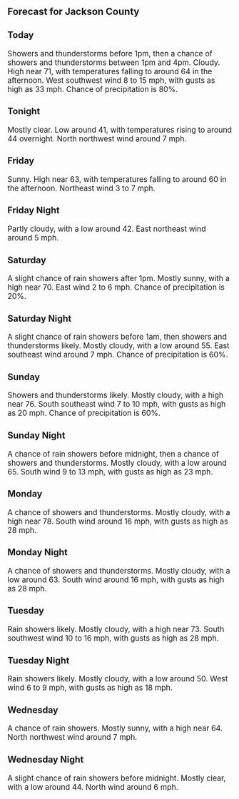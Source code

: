 <div>
   <h2>Forecast for Jackson County</h2>
   <p>
      <div style="font-size:120%">
         <h3>Today</h3>Showers and thunderstorms before 1pm, then a chance of showers and thunderstorms between 1pm and 4pm. Cloudy. High near 71,
         with temperatures falling to around 64 in the afternoon. West southwest wind 8 to 15 mph, with gusts as high as 33 mph. Chance
         of precipitation is 80%.<br></div>
   </p>
   <p>
      <div style="font-size:120%">
         <h3>Tonight</h3>Mostly clear. Low around 41, with temperatures rising to around 44 overnight. North northwest wind around 7 mph.<br></div>
   </p>
   <p>
      <div style="font-size:120%">
         <h3>Friday</h3>Sunny. High near 63, with temperatures falling to around 60 in the afternoon. Northeast wind 3 to 7 mph.<br></div>
   </p>
   <p>
      <div style="font-size:120%">
         <h3>Friday Night</h3>Partly cloudy, with a low around 42. East northeast wind around 5 mph.<br></div>
   </p>
   <p>
      <div style="font-size:120%">
         <h3>Saturday</h3>A slight chance of rain showers after 1pm. Mostly sunny, with a high near 70. East wind 2 to 6 mph. Chance of precipitation
         is 20%.<br></div>
   </p>
   <p>
      <div style="font-size:120%">
         <h3>Saturday Night</h3>A slight chance of rain showers before 1am, then showers and thunderstorms likely. Mostly cloudy, with a low around 55. East
         southeast wind around 7 mph. Chance of precipitation is 60%.<br></div>
   </p>
   <p>
      <div style="font-size:120%">
         <h3>Sunday</h3>Showers and thunderstorms likely. Mostly cloudy, with a high near 76. South southeast wind 7 to 10 mph, with gusts as high
         as 20 mph. Chance of precipitation is 60%.<br></div>
   </p>
   <p>
      <div style="font-size:120%">
         <h3>Sunday Night</h3>A chance of rain showers before midnight, then a chance of showers and thunderstorms. Mostly cloudy, with a low around 65.
         South wind 9 to 13 mph, with gusts as high as 23 mph.<br></div>
   </p>
   <p>
      <div style="font-size:120%">
         <h3>Monday</h3>A chance of showers and thunderstorms. Mostly cloudy, with a high near 78. South wind around 16 mph, with gusts as high as
         28 mph.<br></div>
   </p>
   <p>
      <div style="font-size:120%">
         <h3>Monday Night</h3>A chance of showers and thunderstorms. Mostly cloudy, with a low around 63. South wind around 16 mph, with gusts as high as
         28 mph.<br></div>
   </p>
   <p>
      <div style="font-size:120%">
         <h3>Tuesday</h3>Rain showers likely. Mostly cloudy, with a high near 73. South southwest wind 10 to 16 mph, with gusts as high as 28 mph.<br></div>
   </p>
   <p>
      <div style="font-size:120%">
         <h3>Tuesday Night</h3>Rain showers likely. Mostly cloudy, with a low around 50. West wind 6 to 9 mph, with gusts as high as 18 mph.<br></div>
   </p>
   <p>
      <div style="font-size:120%">
         <h3>Wednesday</h3>A chance of rain showers. Mostly sunny, with a high near 64. North northwest wind around 7 mph.<br></div>
   </p>
   <p>
      <div style="font-size:120%">
         <h3>Wednesday Night</h3>A slight chance of rain showers before midnight. Mostly clear, with a low around 44. North wind around 6 mph.<br></div>
   </p>
</div>